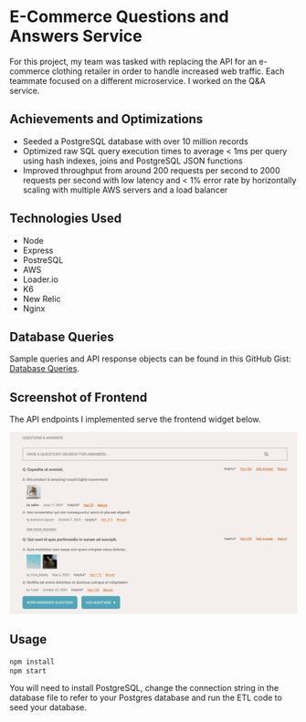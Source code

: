 # E-Commerce Questions and Answers Service
For this project, my team was tasked with replacing the API for an e-commerce clothing retailer in order to handle increased web traffic. Each teammate focused on a different microservice. I worked on the Q&amp;A service.

## Achievements and Optimizations

* Seeded a PostgreSQL database with over 10 million records
* Optimized raw SQL query execution times to average < 1ms per query using hash indexes, joins and PostgreSQL JSON functions
* Improved throughput from around 200 requests per second to 2000 requests per second with low latency and < 1% error rate by horizontally scaling with multiple AWS servers and a load balancer

## Technologies Used

* Node
* Express
* PostreSQL
* AWS
* Loader.io
* K6
* New Relic
* Nginx

## Database Queries

Sample queries and API response objects can be found in this GitHub Gist: [Database Queries](https://gist.github.com/tskela/0f082423acd4a02ca12a1dc6328f84a1).

## Screenshot of Frontend

The API endpoints I implemented serve the frontend widget below. 

![Frontend](FrontEnd.png)

## Usage

```
npm install
npm start
```

You will need to install PostgreSQL, change the connection string in the database file to refer to your Postgres database and run the ETL code to seed your database.
